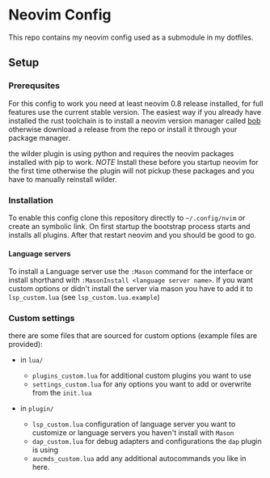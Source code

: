 # Neovim Config

This repo contains my neovim config used as a submodule in my dotfiles.

## Setup

### Prerequsites

For this config to work you need at least neovim 0.8 release
installed, for full features use the current stable version. The easiest way if
you already have installed the rust toolchain is to install a neovim version
manager called [bob](https://github.com/MordechaiHadad/bob) otherwise download
a release from the repo or install it through your package manager.

the wilder plugin is using python and requires the neovim packages installed
with pip to work. *NOTE* Install these before you startup neovim for the first
time otherwise the plugin will not pickup these packages and you have to
manually reinstall wilder.

### Installation

To enable this config clone this repository directly to `~/.config/nvim` or
create an symbolic link. On first startup the bootstrap process starts and
installs all plugins. After that restart neovim and you should be good to go.

#### Language servers

To install a Language server use the `:Mason` command for the interface or
install shorthand with `:MasonInstall <language server name>`. If you want
custom options or didn't install the server via mason you have to add it to
`lsp_custom.lua` (see `lsp_custom.lua.example`)

### Custom settings

there are some files that are sourced for custom options (example files are provided):
- in `lua/`
    - `plugins_custom.lua` for additional custom plugins you want to use
    - `settings_custom.lua` for any options you want to add or overwrite from the `init.lua`

- in `plugin/`
    - `lsp_custom.lua` configuration of language server you want to customize or language servers you haven't install with `Mason`
    - `dap_custom.lua` for debug adapters and configurations the `dap` plugin is using
    - `aucmds_custom.lua` add any additional autocommands you like in here.
